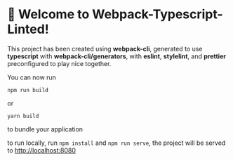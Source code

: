 # 🚀 Welcome to Webpack-Typescript-Linted!

This project has been created using **webpack-cli**, generated to use **typescript** with **webpack-cli/generators**, with **eslint**, **stylelint**, and **prettier** preconfigured to play nice together.

You can now run

```
npm run build
```

or

```
yarn build
```

to bundle your application

to run locally, run `npm install` and `npm run serve`, the project will be served to <http://localhost:8080>
